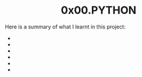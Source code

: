 <h1 align="center" id="top">0x00.PYTHON</h1>
Here is a summary of what I learnt in this project:
<ul>
<li></li>
<li></li>
<li></li>
<li></li>
<li></li>
<li></li>
</ul>
